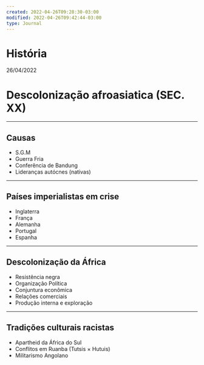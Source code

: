 ```yaml
---
created: 2022-04-26T09:28:30-03:00
modified: 2022-04-26T09:42:44-03:00
type: Journal
---
```


# História

26/04/2022

# Descolonização afroasiatica (SEC. XX)
---
## Causas

- S.G.M
- Guerra Fria
- Conferência de Bandung
- Lideranças autócnes (nativas)

---

## Países imperialistas em crise

- Inglaterra
- França 
- Alemanha
- Portugal
- Espanha

---

## Descolonização da África

- Resistência negra
- Organização Política 
- Conjuntura econômica
- Relações comerciais
- Produção interna e exploração

---

## Tradições culturais racistas

- Apartheid da África do Sul
- Conflitos em Ruanba (Tutsis × Hutuis)
- Militarismo Angolano
